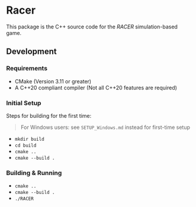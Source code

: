 # Racer

This package is the C++ source code for the _RACER_ simulation-based game.

## Development

### Requirements

- CMake (Version 3.11 or greater)
- A C++20 compliant compiler (Not all C++20 features are required)

### Initial Setup

Steps for building for the first time:

> For Windows users: see `SETUP_Windows.md` instead for first-time setup

- `mkdir build`
- `cd build`
- `cmake ..`
- `cmake --build .`

### Building & Running

- `cmake ..`
- `cmake --build .`
- `./RACER`
